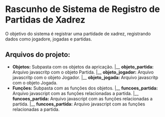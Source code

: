 # Rascunho de Sistema de Registro de Partidas de Xadrez
O objetivo do sistema é registrar uma partidade de xadrez, registrando dados como jogadore, jogadas e partidas.

## Arquivos do projeto:
- **Objetos:** Subpasta com os objetos da apricação.
  |__ **objeto_partida:** Arquivo javascritp com o objeto Partida.
  |__ **objeto_jogador:** Arquivo javascritp com o objeto Jogador.
  |__ **objeto_jogada:** Arquivo javascritp com o objeto Jogada.
- **Funções:** Subpasta com as funções dos objetos.
  |__ **funcoes_partida:** Arquivo javascript com as funções relacionadas a partida.
  |__ **funcoes_partida:** Arquivo javascript com as funções relacionadas a partida.
  |__ **funcoes_partida:** Arquivo javascript com as funções relacionadas a partida.
